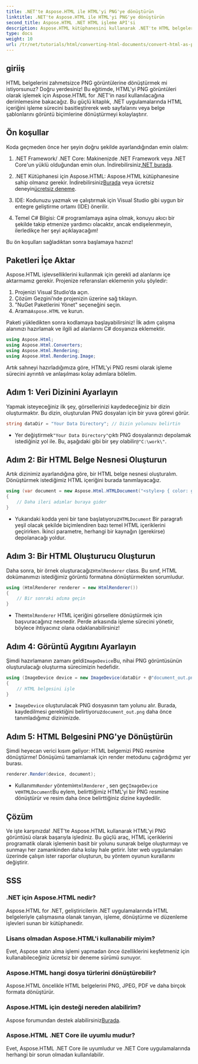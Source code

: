 ```yaml
---
title: .NET'te Aspose.HTML ile HTML'yi PNG'ye dönüştürün
linktitle: .NET'te Aspose.HTML ile HTML'yi PNG'ye dönüştürün
second_title: Aspose.HTML .NET HTML işleme API'si
description: Aspose.HTML kütüphanesini kullanarak .NET'te HTML belgelerini PNG resimlerine nasıl dönüştüreceğinizi öğrenin. HTML'den resme dönüştürmeyi basitleştirmek için adım adım öğreticimizi izleyin.
type: docs
weight: 10
url: /tr/net/tutorials/html/converting-html-documents/convert-html-as-png/
---
```

## giriiş

HTML belgelerini zahmetsizce PNG görüntülerine dönüştürmek mi istiyorsunuz? Doğru yerdesiniz! Bu eğitimde, HTML'yi PNG görüntüleri olarak işlemek için Aspose.HTML for .NET'in nasıl kullanılacağına derinlemesine bakacağız. Bu güçlü kitaplık, .NET uygulamalarında HTML içeriğini işleme sürecini basitleştirerek web sayfalarını veya belge şablonlarını görüntü biçimlerine dönüştürmeyi kolaylaştırır.

## Ön koşullar

Koda geçmeden önce her şeyin doğru şekilde ayarlandığından emin olalım:

1.  .NET Framework/ .NET Core: Makinenizde .NET Framework veya .NET Core'un yüklü olduğundan emin olun. İndirebilirsiniz[.NET burada](https://dotnet.microsoft.com/download).

2.  .NET Kütüphanesi için Aspose.HTML: Aspose.HTML kütüphanesine sahip olmanız gerekir. İndirebilirsiniz[Burada](https://releases.aspose.com/html/net/) veya ücretsiz deneyin[ücretsiz deneme](https://releases.aspose.com/).

3. IDE: Kodunuzu yazmak ve çalıştırmak için Visual Studio gibi uygun bir entegre geliştirme ortamı (IDE) önerilir.

4. Temel C# Bilgisi: C# programlamaya aşina olmak, konuyu akıcı bir şekilde takip etmenize yardımcı olacaktır, ancak endişelenmeyin, ilerledikçe her şeyi açıklayacağım!

Bu ön koşulları sağladıktan sonra başlamaya hazırız!

## Paketleri İçe Aktar

Aspose.HTML işlevselliklerini kullanmak için gerekli ad alanlarını içe aktarmamız gerekir. Projenize referansları eklemenin yolu şöyledir:

1. Projenizi Visual Studio’da açın.
2. Çözüm Gezgini’nde projenizin üzerine sağ tıklayın.
3. "NuGet Paketlerini Yönet" seçeneğini seçin.
4.  Arama`Aspose.HTML` ve kurun.

Paketi yükledikten sonra kodlamaya başlayabilirsiniz! İlk adım çalışma alanınızı hazırlamak ve ilgili ad alanlarını C# dosyanıza eklemektir.

```csharp
using Aspose.Html;
using Aspose.Html.Converters;
using Aspose.Html.Rendering;
using Aspose.Html.Rendering.Image;
```

Artık sahneyi hazırladığımıza göre, HTML'yi PNG resmi olarak işleme sürecini ayrıntılı ve anlaşılması kolay adımlara bölelim.

## Adım 1: Veri Dizinini Ayarlayın

Yapmak isteyeceğiniz ilk şey, görsellerinizi kaydedeceğiniz bir dizin oluşturmaktır. Bu dizin, oluşturulan PNG dosyaları için bir yuva görevi görür.

```csharp
string dataDir = "Your Data Directory"; // Dizin yolunuzu belirtin
```

-  Yer değiştirmek`"Your Data Directory"`çıktı PNG dosyalarınızı depolamak istediğiniz yol ile. Bu, aşağıdaki gibi bir şey olabilir`@"C:\work\"`.

## Adım 2: Bir HTML Belge Nesnesi Oluşturun

Artık dizinimiz ayarlandığına göre, bir HTML belge nesnesi oluşturalım. Dönüştürmek istediğimiz HTML içeriğini burada tanımlayacağız.

```csharp
using (var document = new Aspose.Html.HTMLDocument("<style>p { color: green; }</style><p>my first paragraph</p>", dataDir))
{
    // Daha ileri adımlar buraya gider
}
```

-  Yukarıdaki kodda yeni bir tane başlatıyoruz`HTMLDocument` Bir paragrafı yeşil olacak şekilde biçimlendiren bazı temel HTML içeriklerini geçirirken. İkinci parametre, herhangi bir kaynağın (gerekirse) depolanacağı yoldur.

## Adım 3: Bir HTML Oluşturucu Oluşturun

 Daha sonra, bir örnek oluşturacağız`HtmlRenderer` class. Bu sınıf, HTML dokümanımızı istediğimiz görüntü formatına dönüştürmekten sorumludur.

```csharp
using (HtmlRenderer renderer = new HtmlRenderer())
{
    // Bir sonraki adıma geçin
}
```

-  The`HtmlRenderer` HTML içeriğini görsellere dönüştürmek için başvuracağınız nesnedir. Perde arkasında işleme sürecini yönetir, böylece ihtiyacınız olana odaklanabilirsiniz!

## Adım 4: Görüntü Aygıtını Ayarlayın

 Şimdi hazırlamanın zamanı geldi`ImageDevice`Bu, nihai PNG görüntüsünün oluşturulacağı oluşturma sürecimizin hedefidir.

```csharp
using (ImageDevice device = new ImageDevice(dataDir + @"document_out.png"))
{
    // HTML belgesini işle
}
```

- `ImageDevice` oluşturulacak PNG dosyasının tam yolunu alır. Burada, kaydedilmesi gerektiğini belirtiyoruz`document_out.png` daha önce tanımladığımız dizinimizde.

## Adım 5: HTML Belgesini PNG'ye Dönüştürün

Şimdi heyecan verici kısım geliyor: HTML belgemizi PNG resmine dönüştürme! Dönüşümü tamamlamak için render metodunu çağırdığımız yer burası.

```csharp
renderer.Render(device, document);
```

-  Kullanımı`Render` yöntemi`HtmlRenderer` , sen geç`ImageDevice` ve`HTMLDocument`Bu eylem, belirttiğimiz HTML'yi bir PNG resmine dönüştürür ve resim daha önce belirttiğiniz dizine kaydedilir.

## Çözüm

Ve işte karşınızda! .NET'te Aspose.HTML kullanarak HTML'yi PNG görüntüsü olarak başarıyla işlediniz. Bu güçlü araç, HTML içeriklerini programatik olarak işlemenin basit bir yolunu sunarak belge oluşturmayı ve sunmayı her zamankinden daha kolay hale getirir. İster web uygulamaları üzerinde çalışın ister raporlar oluşturun, bu yöntem oyunun kurallarını değiştirir.

## SSS

### .NET için Aspose.HTML nedir?
Aspose.HTML for .NET, geliştiricilerin .NET uygulamalarında HTML belgeleriyle çalışmasına olanak tanıyan, işleme, dönüştürme ve düzenleme işlevleri sunan bir kütüphanedir.

### Lisans olmadan Aspose.HTML'i kullanabilir miyim?
Evet, Aspose satın alma işlemi yapmadan önce özelliklerini keşfetmeniz için kullanabileceğiniz ücretsiz bir deneme sürümü sunuyor.

### Aspose.HTML hangi dosya türlerini dönüştürebilir?
Aspose.HTML öncelikle HTML belgelerini PNG, JPEG, PDF ve daha birçok formata dönüştürür.

### Aspose.HTML için desteği nereden alabilirim?
 Aspose forumundan destek alabilirsiniz[Burada](https://forum.aspose.com/c/html/29).

### Aspose.HTML .NET Core ile uyumlu mudur?
Evet, Aspose.HTML .NET Core ile uyumludur ve .NET Core uygulamalarında herhangi bir sorun olmadan kullanılabilir.